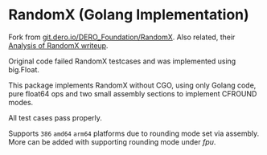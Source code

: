 # RandomX (Golang Implementation)

Fork from [git.dero.io/DERO_Foundation/RandomX](https://git.dero.io/DERO_Foundation/RandomX). Also related, their [Analysis of RandomX writeup](https://medium.com/deroproject/analysis-of-randomx-dde9dfe9bbc6).

Original code failed RandomX testcases and was implemented using big.Float.

This package implements RandomX without CGO, using only Golang code, pure float64 ops and two small assembly sections to implement CFROUND modes.

All test cases pass properly.

Supports `386` `amd64` `arm64` platforms due to rounding mode set via assembly. More can be added with supporting rounding mode under _fpu_.